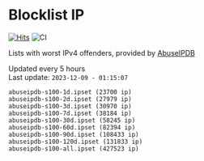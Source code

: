 # Blocklist IP

[![Hits](https://hits.seeyoufarm.com/api/count/incr/badge.svg?url=https%3A%2F%2Fgithub.com%2Fborestad%2Fblocklist-ip%2F&count_bg=%2379C83D&title_bg=%23555555&icon=&icon_color=%23E7E7E7&title=hits&edge_flat=false)](https://hits.seeyoufarm.com)  ![CI](https://img.shields.io/github/workflow/status/borestad/blocklist-ip/CI?style=flat-square)

Lists with worst IPv4 offenders, provided by [AbuseIPDB](https://www.abuseipdb.com/)

<!-- FOOTER-PLACEHOLDER -->
Updated every 5 hours<br>
Last update: `2023-12-09 - 01:15:07`
```
abuseipdb-s100-1d.ipset (23700 ip)
abuseipdb-s100-2d.ipset (27979 ip)
abuseipdb-s100-3d.ipset (30970 ip)
abuseipdb-s100-7d.ipset (38184 ip)
abuseipdb-s100-30d.ipset (58245 ip)
abuseipdb-s100-60d.ipset (82394 ip)
abuseipdb-s100-90d.ipset (108433 ip)
abuseipdb-s100-120d.ipset (131833 ip)
abuseipdb-s100-all.ipset (427523 ip)
```
